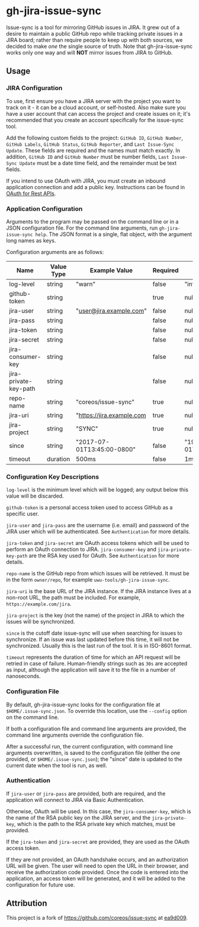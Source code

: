 # gh-jira-issue-sync

Issue-sync is a tool for mirroring GitHub issues in JIRA. It grew
out of a desire to maintain a public GitHub repo while tracking private
issues in a JIRA board; rather than require people to keep up with both
sources, we decided to make *one* the single source of truth. Note that 
gh-jira-issue-sync works only one way and will **NOT** mirror issues from JIRA to 
GitHub.

## Usage

### JIRA Configuration

To use, first ensure you have a JIRA server with the project you want
to track on it - it can be a cloud account, or self-hosted. Also make
sure you have a user account that can access the project and create
issues on it; it's recommended that you create an account specifically
for the issue-sync tool.

Add the following custom fields to the project: `GitHub ID`, `GitHub
Number`, `GitHub Labels`, `GitHub Status`, `GitHub Reporter`, and `Last
Issue-Sync Update`. These fields are required and the names must match
exactly. In addition,  `GitHub ID` and `GitHub Number` must be number
fields, `Last Issue-Sync Update` must be a date time field, and the
remainder must be text fields.

If you intend to use OAuth with JIRA, you must create an inbound
application connection and add a public key. Instructions can be found
in
[OAuth for Rest APIs](https://developer.atlassian.com/cloud/jira/platform/jira-rest-api-oauth-authentication/).

### Application Configuration

Arguments to the program may be passed on the command line or in a
JSON configuration file. For the command line arguments, run `gh-jira-issue-sync
help`. The JSON format is a single, flat object, with the argument long
names as keys.

Configuration arguments are as follows:

Name|Value Type|Example Value| Required|Default
----|----------|-------------|---------|-------------
log-level|string|"warn"|false|"info"
github-token|string| |true|null
jira-user|string|"user@jira.example.com"|false|null
jira-pass|string| |false|null
jira-token|string| |false|null
jira-secret|string| |false|null
jira-consumer-key|string| |false|null
jira-private-key-path|string| |false|null
repo-name|string|"coreos/issue-sync"|true|null
jira-uri|string|"https://jira.example.com|true|null
jira-project|string|"SYNC"|true|null
since|string|"2017-07-01T13:45:00-0800"|false|"1970-01-01T00:00:00+0000"
timeout|duration|500ms|false|1m

### Configuration Key Descriptions

`log-level` is the minimum level which will be logged; any output below
this value will be discarded.

`github-token` is a personal access token used to access GitHub as a
specific user.

`jira-user` and `jira-pass` are the username (i.e. email) and password
of the JIRA user which will be authenticated. See `Authentication` for
more details.

`jira-token` and `jira-secret` are OAuth access tokens which will be
used to perform an OAuth connection to JIRA. `jira-consumer-key` and
`jira-private-key-path` are the RSA key used for OAuth. See
`Authentication` for more details.

`repo-name` is the GitHub repo from which issues will be retrieved. It
must be in the form `owner/repo`, for example `uwu-tools/gh-jira-issue-sync`.

`jira-uri` is the base URL of the JIRA instance. If the JIRA instance
lives at a non-root URL, the path must be included. For example,
`https://example.com/jira`.

`jira-project` is the key (not the name) of the project in JIRA to
which the issues will be synchronized.

`since` is the cutoff date issue-sync will use when searching for issues
to synchronize. If an issue was last updated before this time, it will
not be synchronized. Usually this is the last run of the tool. It is in
ISO-8601 format.

`timeout` represents the duration of time for which an API request will
be retried in case of failure. Human-friendly strings such as `30s` are
accepted as input, although the application will save it to the file
in a number of nanoseconds.

### Configuration File

By default, gh-jira-issue-sync looks for the configuration file at
`$HOME/.issue-sync.json`. To override this location, use the `--config`
option on the command line.

If both a configuration file and command line arguments are provided,
the command line arguments override the configuration file.

After a successful run, the current configuration, with command line
arguments overwritten, is saved to the configuration file (either the
one provided, or `$HOME/.issue-sync.json`); the "since" date is updated
to the current date when the tool is run, as well.

### Authentication

If `jira-user` or `jira-pass` are provided, both are required, and the
application will connect to JIRA via Basic Authentication.

Otherwise, OAuth will be used. In this case, the `jira-consumer-key`, which is the
name of the RSA public key on the JIRA server, and the
`jira-private-key`, which is the path to the RSA private key which
matches, must be provided.

If the `jira-token` and `jira-secret` are provided, they are used as the
OAuth access token.

If they are not provided, an OAuth handshake occurs, and an authorization
URL will be given. The user will need to open the URL in their browser,
and receive the authorization code provided. Once the code is entered
into the application, an access token will be generated, and it will be
added to the configuration for future use.

## Attribution

This project is a fork of https://github.com/coreos/issue-sync at [ea9d009](https://github.com/coreos/issue-sync/tree/ea9d009092f930d7e5e380d0ba534ceddc084439).
